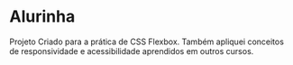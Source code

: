 # Alurinha
 Projeto Criado para a prática de CSS Flexbox. Também apliquei conceitos de responsividade e acessibilidade aprendidos em outros cursos.
